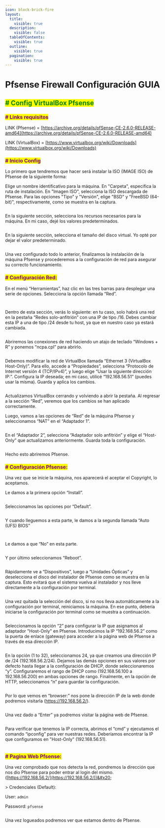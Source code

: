 ```yaml
---
icon: block-brick-fire
layout:
  title:
    visible: true
  description:
    visible: false
  tableOfContents:
    visible: true
  outline:
    visible: true
  pagination:
    visible: true
---
```


# Pfsense Firewall Configuración GUIA

## <mark style="color:green;"># Config VirtualBox Pfsense</mark>

### <mark style="color:purple;"># Links requisitos</mark>

LINK (Pfsense) = [https://archive.org/details/pfSense-CE-2.6.0-RELEASE-amd64](https://archive.org/details/pfSense-CE-2.6.0-RELEASE-amd64)

LINK (VirtualBox) = [https://www.virtualbox.org/wiki/Downloads](https://www.virtualbox.org/wiki/Downloads)

### <mark style="color:purple;"># Inicio Config</mark>

Lo primero que tendremos que hacer será instalar la ISO (IMAGE ISO) de Pfsense de la siguiente forma:

Elige un nombre identificativo para la máquina. En "Carpeta", especifica la ruta de instalación. En "Imagen ISO", selecciona la ISO descargada de Pfsense. Para las opciones "Tipo" y "Versión", elige "BSD" y "FreeBSD (64-bit)", respectivamente, como se muestra en la captura.

<figure><img src="https://lh7-us.googleusercontent.com/docsz/AD_4nXedQPbTH9mcW-mOsvVENiivZtgZLjNt-eiVmHDyUnCrDyePTWLG9yvhTOYi7N8ahOx2Sb3e4fHcAbUrUY9NcuZt6HLxtJy-SWEF6WDw7uhbZqXu_v2Ccm4LLFoUeQcQm6mY2th6rjeerArldHaPFPz55Yk?key=BIdnsx2kvhiLCGz7N7uenw" alt=""><figcaption></figcaption></figure>

En la siguiente sección, selecciona los recursos necesarios para la máquina. En mi caso, dejé los valores predeterminados.

<figure><img src="https://lh7-us.googleusercontent.com/docsz/AD_4nXcvD9wEZksmUtt0GTKzVQcrCAwlqTi4LaIo7F2vSr6VBbhngafROpqq8iD3ve-iBO6491KnghGdkT6e3aThGBqLGYy38WGO2o6b1PAw4nJSQABv67MNtqVDkbl20CO9ePJUllCMUnlGPbvZPVFHWcm5G6nL?key=BIdnsx2kvhiLCGz7N7uenw" alt=""><figcaption></figcaption></figure>

En la siguiente sección, selecciona el tamaño del disco virtual. Yo opté por dejar el valor predeterminado.

<figure><img src="https://lh7-us.googleusercontent.com/docsz/AD_4nXe5sdq2SNL-4CJRUGu_CSkJayziS0u0kN_5__Tnf3j_aqUWoMkkUyL3oBlWjkZccXRvCMjCiKgXPec-GE-xNl3DpHmSz013JXOaGsabkNyhWJJ22e68zQwN4uKIYLEb_q6EWIoWCsXboyt_bb7RjtUgohj0?key=BIdnsx2kvhiLCGz7N7uenw" alt=""><figcaption></figcaption></figure>

Una vez configurado todo lo anterior, finalizamos la instalación de la máquina Pfsense y procederemos a la configuración de red para asegurar su correcto funcionamiento.

### <mark style="color:purple;"># Configuración Red:</mark>

En el menú “Herramientas”, haz clic en las tres barras para desplegar una serie de opciones. Selecciona la opción llamada “Red”.

<figure><img src="https://lh7-us.googleusercontent.com/docsz/AD_4nXfOkZVlv9a2OI2P5BTQ1wX74f1351QGtj-POi1Q2eNwqkendEBF5cs9hzOG2d1sqgBxTmzWu-irKD5-pRdKQSRwNnpONe5DrDGKNfVDSutuNIeLXSEsrSu1JRg8QPNW6tdOGIGLGApyoK7XUWlVXjvOlWr0?key=BIdnsx2kvhiLCGz7N7uenw" alt=""><figcaption></figcaption></figure>

<figure><img src="https://lh7-us.googleusercontent.com/docsz/AD_4nXcZdZoKXSbWEKDomsgcqwegdJnu-c0IuilORvMn2-FMFxyBdKF99BzGTSc4MfFusJaBo1g-RO5s_Gi1qp0tiCx3j3p-sH5iglggOgO_IgotlY_uDu5DkVtF083rpW_eLFL4k10HI2NSyjkev7mvAIreDoNy?key=BIdnsx2kvhiLCGz7N7uenw" alt=""><figcaption></figcaption></figure>

Dentro de esta sección, verás lo siguiente: en tu caso, solo habrá una red en la pestaña “Redes solo-anfitrión” con una IP de tipo /16. Debes cambiar esta IP a una de tipo /24 desde tu host, ya que en nuestro caso ya estará cambiada.

<figure><img src="https://lh7-us.googleusercontent.com/docsz/AD_4nXc5z1EORDFMBqvFirLlbz7e7iVDdPKTicz_0LlWGwdAR6t33LvtZ13vY8VzN7mENN8QqLOa4D4J6E6SIF9myHxJl1aVUe5c46zpvs-M1AdCYHKPKFw9VbXazc2Y0-kI4XezGApoTOiKYG80FlsIulpzicE?key=BIdnsx2kvhiLCGz7N7uenw" alt=""><figcaption></figcaption></figure>

Abriremos las conexiones de red haciendo un atajo de teclado “Windows + R” y ponemos “ncpa.cpl” para abrirlo.

<figure><img src="https://lh7-us.googleusercontent.com/docsz/AD_4nXfrbmR7fzXosmG7FpjXZ0BdrJbuBZzWda4cCqPggejN_TQNcigG4DjM0Uh4U5l6bw4yghcb9EG_4pSHnD4I6mIaLUjiGOfHkenJTdTBYXgJDQpN-d4armx_oiRzgXP6Ox7XKJhf12pQtQ7bUMUNgVqO_O3k?key=BIdnsx2kvhiLCGz7N7uenw" alt=""><figcaption></figcaption></figure>

Debemos modificar la red de VirtualBox llamada “Ethernet 3 (VirtualBox Host-Only)”. Para ello, accede a “Propiedades”, selecciona “Protocolo de Internet versión 4 (TCP/IPv4)”, y luego elige “Usar la siguiente dirección IP:”. Configura la IP deseada; en mi caso, utilicé “192.168.56.51” (puedes usar la misma). Guarda y aplica los cambios.

<figure><img src="https://lh7-us.googleusercontent.com/docsz/AD_4nXd_vWlBFa5zYp3dabfq9diQEa9HIsUxi7BJWEp0Pscm2SOeeieOAP_Y_ClmuPosla5vI5TvoX3E6P2r1lDVlImEcyH_3EcgdSGNij8vQT51jwOqeodOO4aws6uHJMkMCwArZOR8fvSFmDTu-JsT2qlE7rw?key=BIdnsx2kvhiLCGz7N7uenw" alt=""><figcaption></figcaption></figure>

Actualizamos VirtualBox cerrando y volviendo a abrir la pestaña. Al regresar a la sección “Red”, veremos que los cambios se han aplicado correctamente.

Luego, vamos a las opciones de “Red” de la máquina Pfsense y seleccionamos “NAT” en el “Adaptador 1”.

<figure><img src="https://lh7-us.googleusercontent.com/docsz/AD_4nXfTPADNaFGgNQQs2o86vsN5oDTgWPZgQlCf-xUdIKxLEQcT74x_rM-lUHmyaJkgcJ-4f2fHKtL9zxFYm-fgJi5ZqgpHsBSut8V2HWrcu__yB-P3fJ0Hn4gxnXT5aq9JIm3pEjpFl0I3NbfSRachnedjLq0o?key=BIdnsx2kvhiLCGz7N7uenw" alt=""><figcaption></figcaption></figure>

En el “Adaptador 2”, selecciona “Adaptador solo anfitrión” y elige el “Host-Only” que actualizamos anteriormente. Guarda toda la configuración.

<figure><img src="https://lh7-us.googleusercontent.com/docsz/AD_4nXfK7mMBAe_Uql5rCdCjAwYwk6_K_vRsPMqhwUl4HVoVmH_5VJojEB0wv2kAOtAJz024-mHlnXKnX4KoYuX1CsV84GZAk0Yl4Z2FsuWl7QSY9jnwTmuErXiVSe0g50PS99FqDH3FHsq5xQmruiQzy9_27i_S?key=BIdnsx2kvhiLCGz7N7uenw" alt=""><figcaption></figcaption></figure>

Hecho esto abriremos Pfsense.

### <mark style="color:purple;"># Configuración Pfsense:</mark>

Una vez que se inicie la máquina, nos aparecerá el aceptar el Copyright, lo aceptamos.

Le damos a la primera opción “Install”.

<figure><img src="https://lh7-us.googleusercontent.com/docsz/AD_4nXeXBSjb5EBSgXMiJ38yj_n8jA0ny8a2GkghiWWWjhVkjOX0YT_ZPSYpb46Mdri7jNNzzZ9GztS25WjNWgnlKI5v0glcwKL7dwspHJYePH6VDPqe4O217RPJhYjzePs4eaJMe5Q2LV7niX8E8lOrgLQbbeCX?key=BIdnsx2kvhiLCGz7N7uenw" alt=""><figcaption></figcaption></figure>

Seleccionamos las opciones por “Default”.

<figure><img src="https://lh7-us.googleusercontent.com/docsz/AD_4nXf7-N8j2yzVr1FSmr4zD2JuDRfyFS232wdzUEv_CgsvtE8DxAaWqpiIKE2I9_2s9BfwYJE9nzDPm2d-ZeTM5JzYVXDH9YeOpZjceyUET1oElq1XszcFOZO2LOoeF05_So0QmYM23EKVtx0g3nZ1XtWmfgk?key=BIdnsx2kvhiLCGz7N7uenw" alt=""><figcaption></figcaption></figure>

Y cuando lleguemos a esta parte, le damos a la segunda llamada “Auto (UFS) BIOS”

<figure><img src="https://lh7-us.googleusercontent.com/docsz/AD_4nXdocLpOH6ZcbfEt010mQurAzmh5SPHmouo-En3jRURHq3uQLOW0DO-iBp0VQwC6SMLDevU_uv61lPUm1NLbAzfh8j88VOX11gKKMSwcAzPmuNWN8FDIzNE5MUmluoKPWf2fba7JfcML33leF9ub3m-OcNE4?key=BIdnsx2kvhiLCGz7N7uenw" alt=""><figcaption></figcaption></figure>

<figure><img src="https://lh7-us.googleusercontent.com/docsz/AD_4nXd1ONWf7SJvxIpVzTA-XJ55ElTaAB4uDOL9Ml4f8DdhFon14mCaYE6ZiO-OkiBSczz6Oa1wiwOQZpHdXA52ytG54i9cgTsfkVK6hYk5b8zPj7MI6Gdgkq6VSZooBj0N4kVyAlzDXfHNK3CAQqEOQJ8TreJQ?key=BIdnsx2kvhiLCGz7N7uenw" alt=""><figcaption></figcaption></figure>

Le damos a que “No” en esta parte.

<figure><img src="https://lh7-us.googleusercontent.com/docsz/AD_4nXc4P5a6XLNFdXEE1Q-Z_kBRKs_iSHRyDNeQXQ23UcXAuQhK2qPJvGp7s1JivoIbxlGB2yM0KuGOIZHaq1tSCgug_lPAr6WZTn-Eo8ZchmMEyy0OXfazvPcrm_JInJluDU7kbaQDSniWCLtzDFXDjDoSFnJh?key=BIdnsx2kvhiLCGz7N7uenw" alt=""><figcaption></figcaption></figure>

Y por último seleccionamos “Reboot”.

<figure><img src="https://lh7-us.googleusercontent.com/docsz/AD_4nXeKRVjlcp3Uu690LbjiqHPCzzI1pF9_U0VPxFPj21-PkG8_bGghTctuGowVx4cdpCJFOeEOLH9XIRL7k4V0KKuXfyBjChu-7Hvx40o9uJPwMupJTsjA_VttQGQKy3eOsgLOTiYt7YM6fwIHOwN7E_ZfJwWb?key=BIdnsx2kvhiLCGz7N7uenw" alt=""><figcaption></figcaption></figure>

Rápidamente ve a “Dispositivos”, luego a “Unidades Ópticas” y deselecciona el disco del instalador de Pfsense como se muestra en la captura. Esto evitará que el sistema vuelva al instalador y nos lleve directamente a la configuración por terminal.

<figure><img src="https://lh7-us.googleusercontent.com/docsz/AD_4nXdLuNJQx-7UwaFF3I4TnHAYu7J8pO8KNiBm3ZcNWFNnwkhW4oXnQweOzFvoyCOzigDTU13YXszFKxSM6xm_fmJTe3VwXlABFbU5L4KQ20LqhzDEgS7Q_G-HWlyJ6Q4rHiPGG_aBpSIqDF7ZUG0f57ga7Gf1?key=BIdnsx2kvhiLCGz7N7uenw" alt=""><figcaption></figcaption></figure>

Una vez quitada la selección del disco, si no nos lleva automáticamente a la configuración por terminal, reiniciamos la máquina. En ese punto, debería iniciarse la configuración por terminal como se muestra a continuación.

<figure><img src="https://lh7-us.googleusercontent.com/docsz/AD_4nXccTb1yX3hpOtrMaF4Rs-MwHky0EVhTEIZFYSGa71DVgky4l_klBbEVgPH82qF4Kw7knLPnaZgMuhoxmgoDnFypsfqdRCcqCfhOouNXimbOYEfeQxIs7C7heDvBGa6SW-CgCZXDjhRqra02INCgEhqPs79M?key=BIdnsx2kvhiLCGz7N7uenw" alt=""><figcaption></figcaption></figure>

Seleccionamos la opción “2” para configurar la IP que asignamos al adaptador "Host-Only" en Pfsense. Introducimos la IP “192.168.56.2” como la puerta de enlace (gateway) para acceder a la página web de Pfsense a través de esa dirección IP.

<figure><img src="https://lh7-us.googleusercontent.com/docsz/AD_4nXdUMD_2Uu6y2ZQtaqGrX3K4Y5pD1mo-D1KkSm53nPTFJ8R_L9NlCsm41xS59-5wYQW3BnDjHMzEDbccb3La_wEpSv_tOSusj7c-irvzVkjPojQpza-5X-ay4yhWd6xG_7VZtDDsZnzRi9s5Dx2pgdIU030?key=BIdnsx2kvhiLCGz7N7uenw" alt=""><figcaption></figcaption></figure>

En la opción (1 to 32), seleccionamos 24, ya que creamos una dirección IP de /24 (192.168.56.2/24). Dejamos las demás opciones en sus valores por defecto hasta llegar a la configuración de DHCP, donde seleccionaremos “y”. Configuraremos el rango de DHCP como (192.168.56.100 a 192.168.56.200) en ambas opciones de rango. Finalmente, en la opción de HTTP, seleccionamos “n” para guardar la configuración.

<figure><img src="https://lh7-us.googleusercontent.com/docsz/AD_4nXeNng7Ywuu1FtlkURlnN0Sph0c4IrUSgMFgq3HWApZm6v8ncKzoAH5aCr5AMbvo33Hlebt-mFMrnXWg0KYdrmiCbPXyfxizgm5Tv9x-9ZJ2F12OJ_wf18hjjgZXDkXGVs83iI7SB7-ETjio2P_du500fQBh?key=BIdnsx2kvhiLCGz7N7uenw" alt=""><figcaption></figcaption></figure>

Por lo que vemos en “browser:” nos pone la dirección IP de la web donde podremos visitarla (https://192.168.56.2/).

<figure><img src="https://lh7-us.googleusercontent.com/docsz/AD_4nXddeJ_iv4V9CG2xUNjAxRohEPQBvjj1C-J8YMPhizKUocDBjkNn4cMUmG6DDRc1YgMJX_RDofh3Il8xkzZF-hi4ao-SUvguVuTgf3FzNhCvzlR_U0UPspGj0kG3VVLzzbNVpcy1T5olpByHgmgbHyuTQ21x?key=BIdnsx2kvhiLCGz7N7uenw" alt=""><figcaption></figcaption></figure>

Una vez dado a “Enter” ya podremos visitar la página web de Pfsense.

<figure><img src="https://lh7-us.googleusercontent.com/docsz/AD_4nXcPqoQJIyVZRCDwgt-2arZ0iRNyRjRLqXJgWo-qNiUHJKsD_yxEYKIQW14qlgpcsJV_rUEb8hwRWzxHSwIKsyvuS82m9BxB9oLbcqX7OyI_uFTBNngyFLaCgyT4JV4rC6wqxbzJD2Awqqu8OcFqRZPyiVuS?key=BIdnsx2kvhiLCGz7N7uenw" alt=""><figcaption></figcaption></figure>

Para verificar que tenemos la IP correcta, abrimos el “cmd” y ejecutamos el comando “ipconfig” para ver nuestras redes. Deberíamos encontrar la IP que configuramos en "Host-Only" (192.168.56.51).

<figure><img src="https://lh7-us.googleusercontent.com/docsz/AD_4nXe7PEKwiT5anZD4aUiNGvawYj2FjECG5HcTjXySHXxYzqsEVgahdC7HoyGLChuBQeTVxVz11HgZKb-Rs29r8357V8G5LUFmZXNXkx1cy9YBVsXyVfoOgaLsCLTt2lFBENYGlb86q5qrTJ9RDwddvUHrQs8g?key=BIdnsx2kvhiLCGz7N7uenw" alt=""><figcaption></figcaption></figure>

### <mark style="color:purple;"># Pagina Web Pfsense:</mark>

Una vez comprobado que nos detecta la red, pondremos la dirección que nos dio Pfsense para poder entrar al login del mismo. ([https://192.168.56.2/](https://192.168.56.2/))&#x20;

\> Credenciales (Default):

User: `admin`

Password: `pfsense`

<figure><img src="https://lh7-us.googleusercontent.com/docsz/AD_4nXezXcqvihGQj2lwEn3YdyY1ruRAsp5I2K36RUTQw-f55cCFCxmb2p3K5miusw6zBAVUhx-Z1zl6-v2cRNbQgJ09SGPSsAtNTscIl5apbNmXTYnVFe5uDYW7_r91BnI2N-Okkrgctq8pwFYGhrqsAlYVmOA?key=BIdnsx2kvhiLCGz7N7uenw" alt=""><figcaption></figcaption></figure>

Una vez logueados podremos ver que estamos dentro de Pfsense.

<figure><img src="https://lh7-us.googleusercontent.com/docsz/AD_4nXf2ubWcAlDlrqp4DDT_0AsrW_mKZ_2aeSDjeaNsegL5SFYlpF6wztmY4GDhpGPy8OfmofUFb-GM2vReuYD4vYJkBMh5LDAR8IeMFlo_bEB5sIz6Z8NDv1OwuAzidbzvZE5cz40qTB5diRE8KjYA4aXYLU5u?key=BIdnsx2kvhiLCGz7N7uenw" alt=""><figcaption></figcaption></figure>
